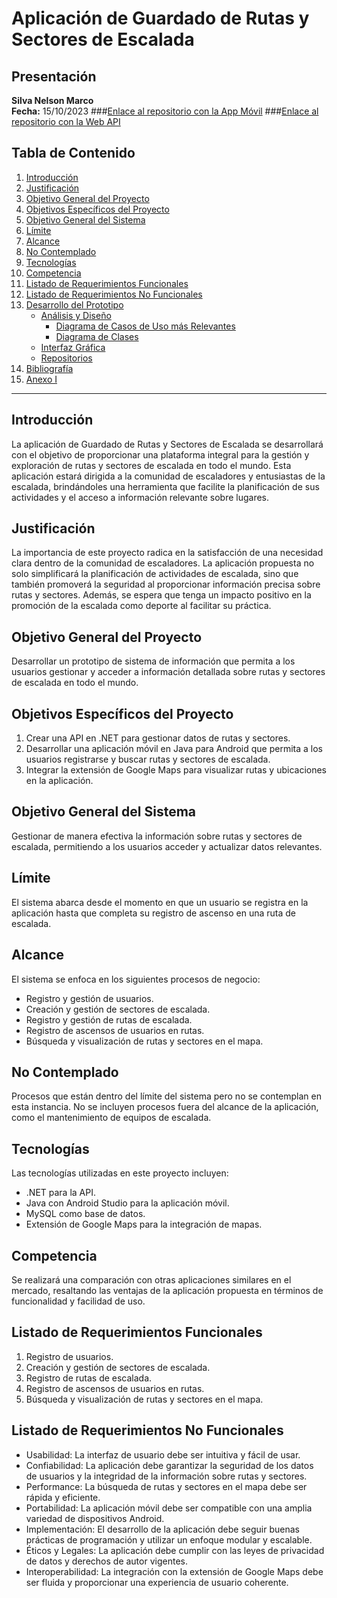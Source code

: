 # Aplicación de Guardado de Rutas y Sectores de Escalada

## Presentación
**Silva Nelson Marco**  
**Fecha:** 15/10/2023 
###[Enlace al repositorio con la App Móvil](enlace-a-tu-repositorio-de-la-app-movil)
###[Enlace al repositorio con la Web API](enlace-a-tu-repositorio-de-la-web-api)
  
## Tabla de Contenido
1. [Introducción](#introducción)
2. [Justificación](#justificación)
3. [Objetivo General del Proyecto](#objetivo-general-del-proyecto)
4. [Objetivos Específicos del Proyecto](#objetivos-específicos-del-proyecto)
5. [Objetivo General del Sistema](#objetivo-general-del-sistema)
6. [Límite](#límite)
7. [Alcance](#alcance)
8. [No Contemplado](#no-contemplado)
9. [Tecnologías](#tecnologías)
10. [Competencia](#competencia)
11. [Listado de Requerimientos Funcionales](#listado-de-requerimientos-funcionales)
12. [Listado de Requerimientos No Funcionales](#listado-de-requerimientos-no-funcionales)
13. [Desarrollo del Prototipo](#desarrollo-del-prototipo)
    - [Análisis y Diseño](#análisis-y-diseño)
        - [Diagrama de Casos de Uso más Relevantes](#diagrama-de-casos-de-uso-más-relevantes)
        - [Diagrama de Clases](#diagrama-de-clases)
    - [Interfaz Gráfica](#interfaz-gráfica)
    - [Repositorios](#repositorios)
14. [Bibliografía](#bibliografía)
15. [Anexo I](#anexo-i)

---

## Introducción
La aplicación de Guardado de Rutas y Sectores de Escalada se desarrollará con el objetivo de proporcionar una plataforma integral para la gestión y exploración de rutas y sectores de escalada en todo el mundo. Esta aplicación estará dirigida a la comunidad de escaladores y entusiastas de la escalada, brindándoles una herramienta que facilite la planificación de sus actividades y el acceso a información relevante sobre lugares.

## Justificación
La importancia de este proyecto radica en la satisfacción de una necesidad clara dentro de la comunidad de escaladores. La aplicación propuesta no solo simplificará la planificación de actividades de escalada, sino que también promoverá la seguridad al proporcionar información precisa sobre rutas y sectores. Además, se espera que tenga un impacto positivo en la promoción de la escalada como deporte al facilitar su práctica.

## Objetivo General del Proyecto
Desarrollar un prototipo de sistema de información que permita a los usuarios gestionar y acceder a información detallada sobre rutas y sectores de escalada en todo el mundo.

## Objetivos Específicos del Proyecto
1. Crear una API en .NET para gestionar datos de rutas y sectores.
2. Desarrollar una aplicación móvil en Java para Android que permita a los usuarios registrarse y buscar rutas y sectores de escalada.
3. Integrar la extensión de Google Maps para visualizar rutas y ubicaciones en la aplicación.

## Objetivo General del Sistema
Gestionar de manera efectiva la información sobre rutas y sectores de escalada, permitiendo a los usuarios acceder y actualizar datos relevantes.

## Límite
El sistema abarca desde el momento en que un usuario se registra en la aplicación hasta que completa su registro de ascenso en una ruta de escalada.

## Alcance
El sistema se enfoca en los siguientes procesos de negocio:
- Registro y gestión de usuarios.
- Creación y gestión de sectores de escalada.
- Registro y gestión de rutas de escalada.
- Registro de ascensos de usuarios en rutas.
- Búsqueda y visualización de rutas y sectores en el mapa.

## No Contemplado
Procesos que están dentro del límite del sistema pero no se contemplan en esta instancia. No se incluyen procesos fuera del alcance de la aplicación, como el mantenimiento de equipos de escalada.

## Tecnologías
Las tecnologías utilizadas en este proyecto incluyen:
- .NET para la API.
- Java con Android Studio para la aplicación móvil.
- MySQL como base de datos.
- Extensión de Google Maps para la integración de mapas.

## Competencia
Se realizará una comparación con otras aplicaciones similares en el mercado, resaltando las ventajas de la aplicación propuesta en términos de funcionalidad y facilidad de uso.

## Listado de Requerimientos Funcionales
1. Registro de usuarios.
2. Creación y gestión de sectores de escalada.
3. Registro de rutas de escalada.
4. Registro de ascensos de usuarios en rutas.
5. Búsqueda y visualización de rutas y sectores en el mapa.

## Listado de Requerimientos No Funcionales
- Usabilidad: La interfaz de usuario debe ser intuitiva y fácil de usar.
- Confiabilidad: La aplicación debe garantizar la seguridad de los datos de usuarios y la integridad de la información sobre rutas y sectores.
- Performance: La búsqueda de rutas y sectores en el mapa debe ser rápida y eficiente.
- Portabilidad: La aplicación móvil debe ser compatible con una amplia variedad de dispositivos Android.
- Implementación: El desarrollo de la aplicación debe seguir buenas prácticas de programación y utilizar un enfoque modular y escalable.
- Éticos y Legales: La aplicación debe cumplir con las leyes de privacidad de datos y derechos de autor vigentes.
- Interoperabilidad: La integración con la extensión de Google Maps debe ser fluida y proporcionar una experiencia de usuario coherente.


